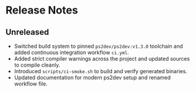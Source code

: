 # Release Notes

## Unreleased
- Switched build system to pinned `ps2dev/ps2dev:v1.3.0` toolchain and added
  continuous integration workflow `ci.yml`.
- Added strict compiler warnings across the project and updated sources to
  compile cleanly.
- Introduced `scripts/ci-smoke.sh` to build and verify generated binaries.
- Updated documentation for modern ps2dev setup and renamed workflow file.
